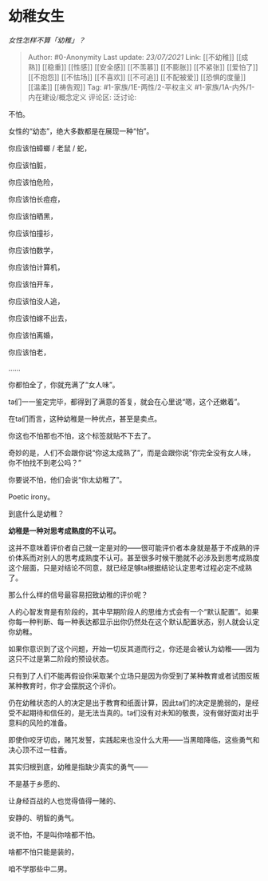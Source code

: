 # 幼稚女生
*女性怎样不算「幼稚」？*

> Author: #0-Anonymity
> Last update: *23/07/2021*
> Link: [[不幼稚]] [[成熟]] [[稳重]] [[性感]] [[安全感]] [[不羡慕]] [[不膨胀]] [[不紧张]] [[爱怕了]] [[不抱怨]] [[不怯场]] [[不喜欢]] [[不可追]] [[不配被爱]] [[恐惧的度量]] [[温柔]] [[祷告观]]
> Tag: #1-家族/1E-两性/2-平权主义 #1-家族/1A-内外/1-内在建设/概念定义
> 评论区:
> 泛讨论:

不怕。

女性的“幼态”，绝大多数都是在展现一种“怕”。

你应该怕蟑螂 / 老鼠 / 蛇，

你应该怕脏，

你应该怕危险，

你应该怕长痘痘，

你应该怕晒黑，

你应该怕撞衫，

你应该怕数学，

你应该怕计算机，

你应该怕开车，

你应该怕没人追，

你应该怕嫁不出去，

你应该怕离婚，

你应该怕老，

……

你都怕全了，你就充满了“女人味”。

ta们一一鉴定完毕，都得到了满意的答复，就会在心里说“嗯，这个还嫩着”。

在ta们而言，这种幼稚是一种优点，甚至是卖点。

你这也不怕那也不怕，这个标签就贴不下去了。

奇妙的是，人们不会跟你说“你这太成熟了”，而是会跟你说“你完全没有女人味，你不怕找不到老公吗？”

你要说不怕，他们会说“你太幼稚了”。

Poetic irony。

到底什么是幼稚？

**幼稚是一种对思考成熟度的不认可。**

这并不意味着评价者自己就一定是对的——很可能评价者本身就是基于不成熟的评价体系而对别人的思考成熟度不认可。甚至很多时候干脆就不必涉及到思考成熟度这个层面，只是对结论不同意，就已经足够ta根据结论认定思考过程必定不成熟了。

那么什么样的信号最容易招致幼稚的评价呢？

人的心智发育是有阶段的，其中早期阶段人的思维方式会有一个“默认配置”。如果你每一种判断、每一种表达都显示出你仍然处在这个默认配置状态，别人就会认定你幼稚。

如果你意识到了这个问题，开始一切反其道而行之，你还是会被认为幼稚——因为这只不过是第二阶段的预设状态。

只有到了人们不能再假设你采取某个立场只是因为你受到了某种教育或者试图反叛某种教育时，你才会摆脱这个评价。

仍在幼稚状态的人的决定是出于教育和纸面计算，因此ta们的决定是脆弱的，是经受不起期待和信任的，是无法当真的。ta们没有对未知的敬畏，没有做好面对出乎意料的风险的准备。

即使你咬牙切齿，赌咒发誓，实践起来也没什么大用——当黑暗降临，这些勇气和决心顶不过一柱香。

其实归根到底，幼稚是指缺少真实的勇气——

不是基于乡愿的、

让身经百战的人也觉得值得一赌的、

安静的、明智的勇气。

说不怕，不是叫你啥都不怕。

啥都不怕只能是装的，

咱不学那些中二男。
